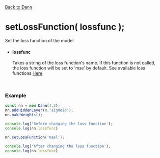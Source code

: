 [Back to Dann](https://github.com/matiasvlevi/Dann/wiki/Dann-Object)

# setLossFunction( lossfunc );
Set the loss function of the model

- #### lossfunc <br/>
    Takes a string of the loss function's name. If this function is not called, the loss function will be set to 'mse' by default. See available loss functions [Here](https://github.com/matiasvlevi/Dann/wiki/Loss-functions).

<br/>

### Example 

```js
const nn = new Dann(4,2);
nn.addHiddenLayer(8,'sigmoid');
nn.makeWeights();

console.log('Before changing the loss function');
console.log(nn.lossfunc)

nn.setLossFunction('mael');

console.log('After changing the loss function');
console.log(nn.lossfunc)

```